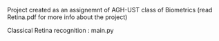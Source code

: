 Project created as an assignemnt of AGH-UST class of Biometrics (read Retina.pdf for more info about the project)

Classical Retina recognition : main.py
